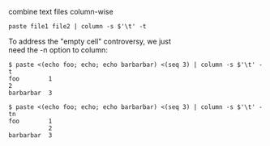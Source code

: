 combine text files column-wise  
```
paste file1 file2 | column -s $'\t' -t
```
To address the "empty cell" controversy, we just  
need the -n option to column:  
```
$ paste <(echo foo; echo; echo barbarbar) <(seq 3) | column -s $'\t' -t
foo        1
2
barbarbar  3

$ paste <(echo foo; echo; echo barbarbar) <(seq 3) | column -s $'\t' -tn
foo        1
           2
barbarbar  3
```
